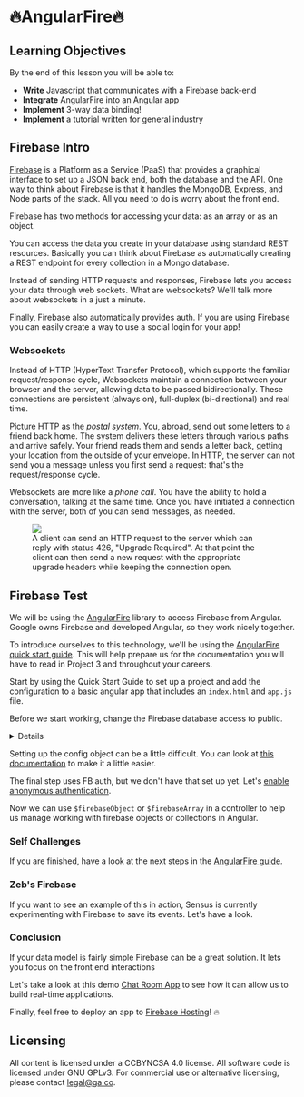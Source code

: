 # 🔥AngularFire🔥

<!--11:05 5 minutes -->
<!--Hook: Getting tired of saving your own data?  Mongoose got you down?  Not to worry.  If you love building front-end stuff, and want someone else to take care of saving your data, Firebase is a great solution! -->

## Learning Objectives

By the end of this lesson you will be able to:

* **Write** Javascript that communicates with a Firebase back-end
* **Integrate** AngularFire into an Angular app
* **Implement** 3-way data binding!
* **Implement** a tutorial written for general industry

## Firebase Intro

[Firebase](https://firebase.google.com/) is a Platform as a Service (PaaS) that provides a graphical 
interface to set up a JSON back end, both the database and the API. One way to think about Firebase is that it 
handles the MongoDB, Express, and Node parts of the stack. All you need to do is worry about the front end.

Firebase has two methods for accessing your data: as an array or as an object. 

You can access the data you create in your database using
standard REST resources. Basically you can think about Firebase as automatically creating a REST endpoint 
for every collection in a Mongo database.

Instead of sending HTTP requests and responses, Firebase lets you access your data through web sockets.
What are websockets? We'll talk more about websockets in a just a minute.

Finally, Firebase also automatically provides auth. If you are using Firebase you can easily create a way 
to use a social login for your app!

<!--11:10 5 minutes -->

### Websockets

Instead of HTTP (HyperText Transfer Protocol), which supports the familiar request/response cycle, Websockets maintain a connection between your browser and the server, allowing data to be passed bidirectionally. These connections are persistent (always on), full-duplex (bi-directional) and real time.

Picture HTTP as the *postal system*. You, abroad, send out some letters to a friend back home. The system delivers these letters through various paths and arrive safely. Your friend reads them and sends a letter back, getting your location from the outside of your envelope. In HTTP, the server can not send you a message unless you first send a request: that's the request/response cycle.

Websockets are more like a *phone call*. You have the ability to hold a conversation, talking at the same time. Once you have initiated a connection with the server, both of you can send messages, as needed.

<figure>
    <img src="https://camo.githubusercontent.com/c0e4e20b1756769aa20540351c69b1757d1c9cb1/687474703a2f2f7777772e7075626e75622e636f6d2f626c6f672f77702d636f6e74656e742f75706c6f6164732f323031342f30392f576562536f636b6574732d4469616772616d2e706e67">
    <figcaption>A client can send an HTTP request to the server which can reply with status 426, "Upgrade Required". At that point the client can then send a new request with the appropriate upgrade headers while keeping the connection open.</figcaption>
</figure>

<!--11:15 30-50 minutes -->

## Firebase Test

We will be using the [AngularFire](https://github.com/firebase/angularfire) library to access Firebase from 
Angular. Google owns Firebase and developed Angular, so they work nicely together.

To introduce ourselves to this technology, we'll be using the 
[AngularFire quick start guide](https://github.com/firebase/angularfire/blob/master/docs/quickstart.md).  This will help prepare us for the documentation you will have to read in Project 3 and throughout your careers.

Start by using the Quick Start Guide to set up a project and add the configuration to a basic angular app 
that includes an ``index.html`` and ``app.js`` file.

Before we start working, change the Firebase database access to public.

<details>
On the Firebase console, go to the database and use the following rules to make your database public. Note you'll get a warning on the Firebase console once you do this.  We're rebels, it's fine.

    ```
    {
      "rules": {
        ".read": "true",
        ".write": "true"
      }
    }
    ```
    
</details>

Setting up the config object can be a little difficult.  You can look at [this documentation](https://firebase.google.com/docs/web/setup) to make it a little easier.

The final step uses FB auth, but we don't have that set up yet.  Let's [enable anonymous authentication](https://firebase.google.com/docs/auth/web/anonymous-auth).

Now we can use `$firebaseObject` or `$firebaseArray` in a controller to help us manage working with firebase objects or collections in Angular.

### Self Challenges

If you are finished, have a look at the next steps in the [AngularFire guide](https://github.com/firebase/angularfire/blob/master/docs/guide/README.md).

<!-- 5 minutes -->

### Zeb's Firebase

If you want to see an example of this in action, Sensus is currently experimenting with Firebase to save its events.  Let's have a look.

### Conclusion 

If your data model is fairly simple Firebase can be a great solution. It lets you focus on the front end interactions 

Let's take a look at this demo [Chat Room App](https://firechat.firebaseapp.com/) to see how it can allow us to build real-time applications.

Finally, feel free to deploy an app to [Firebase Hosting](https://firebase.google.com/docs/hosting/)! 🔥

## Licensing
All content is licensed under a CC­BY­NC­SA 4.0 license.
All software code is licensed under GNU GPLv3. For commercial use or alternative licensing, please contact legal@ga.co.
